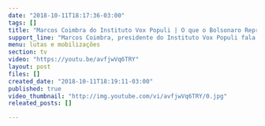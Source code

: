 ```yaml
---
date: "2018-10-11T18:17:36-03:00"
tags: []
title: "Marcos Coimbra do Instituto Vox Populi | O que o Bolsonaro Representa?"
support_line: "Marcos Coimbra, presidente do Instituto Vox Populi fala sobre os retrocessos que o Bolsonaro representa para uma sociedade democrática."
menu: lutas e mobilizações
section: tv
video: "https://youtu.be/avfjwVq6TRY"
layout: post
files: []
created_date: "2018-10-11T18:19:11-03:00"
published: true
video_thumbnail: "http://img.youtube.com/vi/avfjwVq6TRY/0.jpg"
releated_posts: []

---
```

